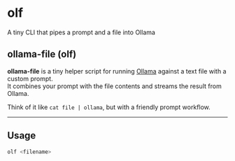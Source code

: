 # olf
A tiny CLI that pipes a prompt and a file into Ollama

## ollama-file (olf)

**ollama-file** is a tiny helper script for running [Ollama](https://ollama.ai) against a text file with a custom prompt.  
It combines your prompt with the file contents and streams the result from Ollama.  

Think of it like `cat file | ollama`, but with a friendly prompt workflow.

---

## Usage

```bash
olf <filename>
```
